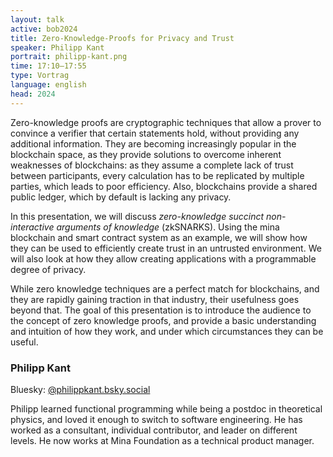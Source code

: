 ```yaml
---
layout: talk
active: bob2024
title: Zero-Knowledge-Proofs for Privacy and Trust
speaker: Philipp Kant
portrait: philipp-kant.png
time: 17:10–17:55
type: Vortrag
language: english
head: 2024
---
```


Zero-knowledge proofs are cryptographic techniques that allow a prover
to convince a verifier that certain statements hold, without providing
any additional information. They are becoming increasingly popular in
the blockchain space, as they provide solutions to overcome inherent
weaknesses of blockchains: as they assume a complete lack of trust
between participants, every calculation has to be replicated by
multiple parties, which leads to poor efficiency. Also, blockchains
provide a shared public ledger, which by default is lacking any
privacy.

In this presentation, we will discuss _zero-knowledge succinct
non-interactive arguments of knowledge_ (zkSNARKS). Using the mina
blockchain and smart contract system as an example, we will show how
they can be used to efficiently create trust in an untrusted
environment. We will also look at how they allow creating applications
with a programmable degree of privacy.

While zero knowledge techniques are a perfect match for blockchains,
and they are rapidly gaining traction in that industry, their
usefulness goes beyond that. The goal of this presentation is to
introduce the audience to the concept of zero knowledge proofs, and
provide a basic understanding and intuition of how they work, and
under which circumstances they can be useful.

### Philipp Kant

Bluesky: [@philippkant.bsky.social](https://bsky.app/profile/philippkant.bsky.social)<br/>

Philipp learned functional programming while being a postdoc in
theoretical physics, and loved it enough to switch to software
engineering. He has worked as a consultant, individual contributor,
and leader on different levels. He now works at Mina Foundation as a
technical product manager.